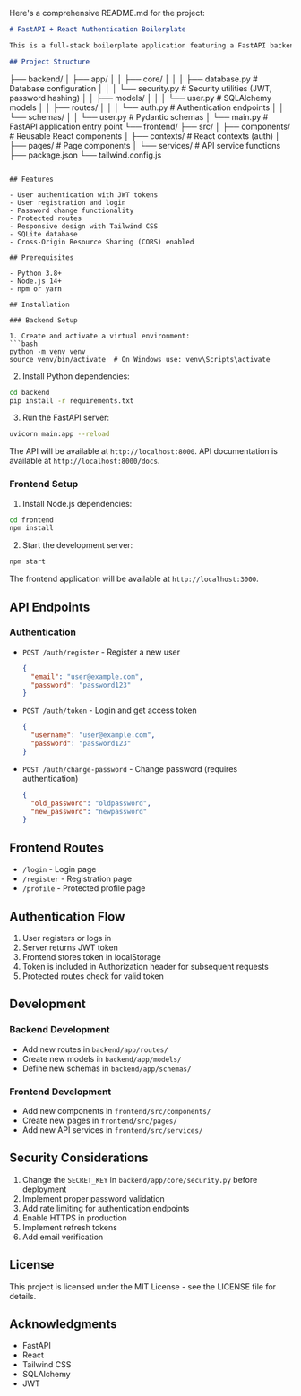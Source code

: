 Here's a comprehensive README.md for the project:

```markdown
# FastAPI + React Authentication Boilerplate

This is a full-stack boilerplate application featuring a FastAPI backend with SQLite database and a React frontend with Tailwind CSS. It implements user authentication with JWT tokens and includes user registration, login, and profile management functionality.

## Project Structure
```
├── backend/
│   ├── app/
│   │   ├── core/
│   │   │   ├── database.py    # Database configuration
│   │   │   └── security.py    # Security utilities (JWT, password hashing)
│   │   ├── models/
│   │   │   └── user.py        # SQLAlchemy models
│   │   ├── routes/
│   │   │   └── auth.py        # Authentication endpoints
│   │   └── schemas/
│   │       └── user.py        # Pydantic schemas
│   └── main.py                # FastAPI application entry point
└── frontend/
    ├── src/
    │   ├── components/        # Reusable React components
    │   ├── contexts/          # React contexts (auth)
    │   ├── pages/             # Page components
    │   └── services/          # API service functions
    ├── package.json
    └── tailwind.config.js
```

## Features

- User authentication with JWT tokens
- User registration and login
- Password change functionality
- Protected routes
- Responsive design with Tailwind CSS
- SQLite database
- Cross-Origin Resource Sharing (CORS) enabled

## Prerequisites

- Python 3.8+
- Node.js 14+
- npm or yarn

## Installation

### Backend Setup

1. Create and activate a virtual environment:
```bash
python -m venv venv
source venv/bin/activate  # On Windows use: venv\Scripts\activate
```

2. Install Python dependencies:
```bash
cd backend
pip install -r requirements.txt
```

3. Run the FastAPI server:
```bash
uvicorn main:app --reload
```

The API will be available at `http://localhost:8000`.
API documentation is available at `http://localhost:8000/docs`.

### Frontend Setup

1. Install Node.js dependencies:
```bash
cd frontend
npm install
```

2. Start the development server:
```bash
npm start
```

The frontend application will be available at `http://localhost:3000`.

## API Endpoints

### Authentication

- `POST /auth/register` - Register a new user
  ```json
  {
    "email": "user@example.com",
    "password": "password123"
  }
  ```

- `POST /auth/token` - Login and get access token
  ```json
  {
    "username": "user@example.com",
    "password": "password123"
  }
  ```

- `POST /auth/change-password` - Change password (requires authentication)
  ```json
  {
    "old_password": "oldpassword",
    "new_password": "newpassword"
  }
  ```

## Frontend Routes

- `/login` - Login page
- `/register` - Registration page
- `/profile` - Protected profile page

## Authentication Flow

1. User registers or logs in
2. Server returns JWT token
3. Frontend stores token in localStorage
4. Token is included in Authorization header for subsequent requests
5. Protected routes check for valid token

## Development

### Backend Development

- Add new routes in `backend/app/routes/`
- Create new models in `backend/app/models/`
- Define new schemas in `backend/app/schemas/`

### Frontend Development

- Add new components in `frontend/src/components/`
- Create new pages in `frontend/src/pages/`
- Add new API services in `frontend/src/services/`

## Security Considerations

1. Change the `SECRET_KEY` in `backend/app/core/security.py` before deployment
2. Implement proper password validation
3. Add rate limiting for authentication endpoints
4. Enable HTTPS in production
5. Implement refresh tokens
6. Add email verification

## License

This project is licensed under the MIT License - see the LICENSE file for details.

## Acknowledgments

- FastAPI
- React
- Tailwind CSS
- SQLAlchemy
- JWT